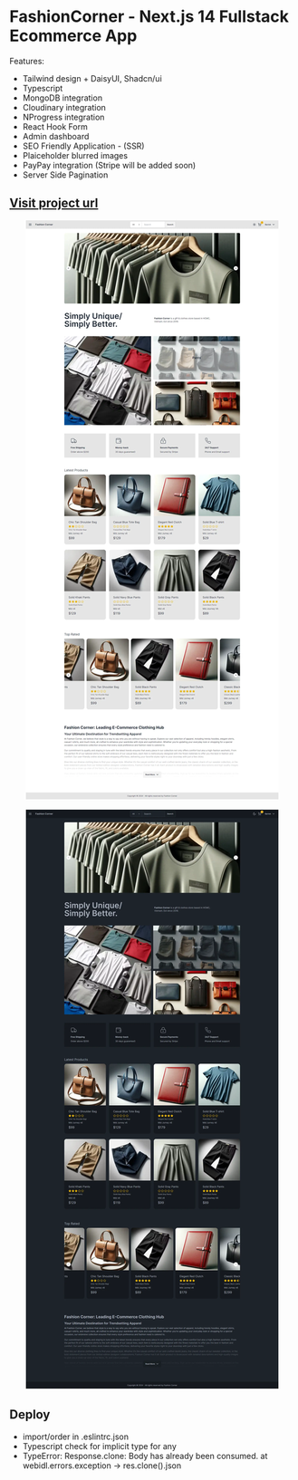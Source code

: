 # FashionCorner - Next.js 14 Fullstack Ecommerce App

Features:

- Tailwind design + DaisyUI, Shadcn/ui 
- Typescript
- MongoDB integration
- Cloudinary integration
- NProgress integration
- React Hook Form
- Admin dashboard
- SEO Friendly Application - (SSR)
- Plaiceholder blurred images
- PayPay integration (Stripe will be added soon) 
- Server Side Pagination

##  [Visit project url](https://fashion-corner.vercel.app/)

<p align="center" width="100%">
  <img src="public/readme/Fashion-Corner-Fullstack-Next-js-Store.webp" alt="Next.js 14 Fullstack Ecommerce App - Home page light mode" title="screen1" />
</p>

<p align="center" width="100%">
  <img src="public/readme/Fashion-Corner-Fullstack-Next-js-Store-dark.webp" alt="Next.js 14 Fullstack Ecommerce App - Home page dark mode" title="screen2" />
</p>

## Deploy

- import/order in .eslintrc.json
- Typescript check for implicit type for any
- TypeError: Response.clone: Body has already been consumed. at webidl.errors.exception -> res.clone().json
